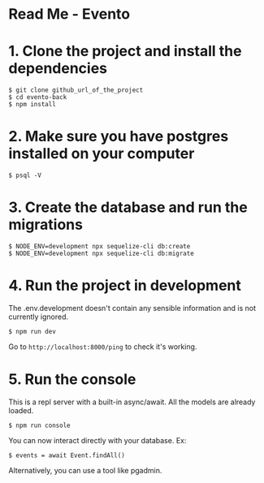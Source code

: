 # Read Me - Evento

# 1. Clone the project and install the dependencies
```
$ git clone github_url_of_the_project
$ cd evento-back
$ npm install
```


# 2. Make sure you have postgres installed on your computer
```
$ psql -V
```


# 3. Create the database and run the migrations
```
$ NODE_ENV=development npx sequelize-cli db:create
$ NODE_ENV=development npx sequelize-cli db:migrate
```


# 4. Run the project in development
The .env.development doesn't contain any sensible information and is not currently ignored.
```
$ npm run dev
```
Go to `http://localhost:8000/ping` to check it's working.


# 5. Run the console
This is a repl server with a built-in async/await. All the models are already loaded.
```
$ npm run console
```

You can now interact directly with your database.
Ex:
```
$ events = await Event.findAll()
```

Alternatively, you can use a tool like pgadmin.
